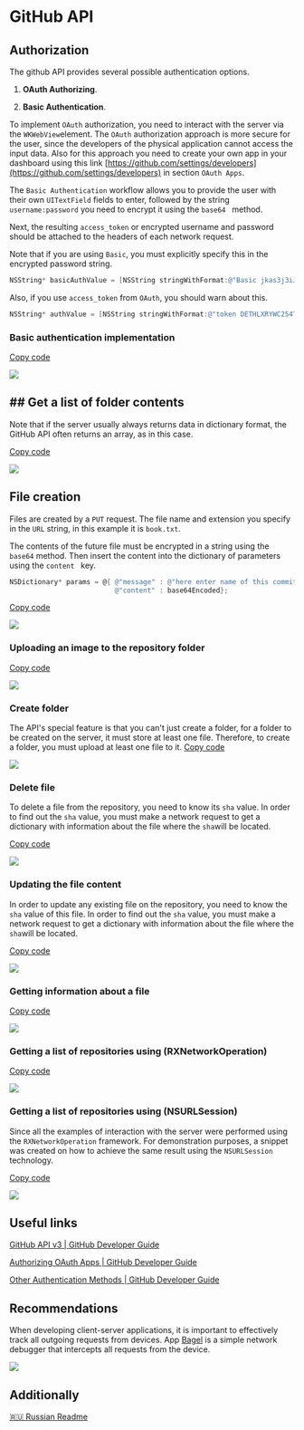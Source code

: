 # GitHub API

## Authorization

The github API provides several possible authentication options.

1) **OAuth Authorizing**.

2) **Basic Authentication**.
   

To implement `OAuth` authorization, you need to interact with the server via the `WKWebView`element.
The `OAuth` authorization approach is more secure for the user, since the developers of the physical application cannot access the input data.
Also for this approach you need to create your own app in your dashboard using this link
[https://github.com/settings/developers](https://github.com/settings/developers) in section `OAuth Apps`.   



The `Basic Authentication` workflow allows you to provide the user with their own `UITextField` fields to enter, followed by the string `username:password` you need to encrypt it using the `base64 ` method.

Next, the resulting `access_token` or encrypted username and password should be attached to the headers of each network request.

Note that if you are using `Basic`, you must explicitly specify this in the encrypted password string.

```objectivec
NSString* basicAuthValue = [NSString stringWithFormat:@"Basic jkas3j3iJ8jDhfs42fswRg2g1"];
```

Also, if you use `access_token` from `OAuth`, you should warn about this.

```objectivec
NSString* authValue = [NSString stringWithFormat:@"token DETHLXRYWC254TXLI74ECS6VKMGU"];
```

### Basic authentication implementation

[Copy code](Documentation/text-snippetsbasicAuthentication.txt)

![](Documentation/Carbon-scene/basicAuthentication.png)

## 

## ## Get a list of folder contents

Note that if the server usually always returns data in dictionary format, the GitHub API often returns an array, as in this case.

[Copy code](Documentation/text-snippets/contentsOfFolder.txt)

![](Documentation/Carbon-scene/contentsOfFolder.png)

## File creation

Files are created by a `PUT` request.
The file name and extension you specify in the `URL` string, in this example it is `book.txt`.


The contents of the future file must be encrypted in a string using the `base64` method.
Then insert the content into the dictionary of parameters using the `content ` key.

```objectivec
NSDictionary* params = @{ @"message" : @"here enter name of this commit",
                          @"content" : base64Encoded};
```

[Copy code](Documentation/text-snippets/creatingFile.txt)

![](Documentation/Carbon-scene/creatingFile.png)

### Uploading an image to the repository folder

 [Copy code](Documentation/text-snippets/uploadImage.txt)

![](Documentation/Carbon-scene/uploadImage.png)

### Create folder

The API's special feature is that you can't just create a folder, for a folder to be created on the server, it must store at least one file.
Therefore, to create a folder, you must upload at least one file to it.
[Copy code](Documentation/text-snippets/creatingFolder.png)

![](Documentation/Carbon-scene/creatingFolder.png)

### Delete file

To delete a file from the repository, you need to know its `sha` value. In order to find out the `sha` value, you must make a network request to get a dictionary with information about the file where the `sha`will be located.

[Copy code](Documentation/text-snippets/deletingFile.txt)

![](Documentation/Carbon-scene/deletingFile.png)

### 

### Updating the file content

In order to update any existing file on the repository, you need to know the `sha` value of this file.
In order to find out the `sha` value, you must make a network request to get a dictionary with information about the file where the `sha`will be located.

[Copy code](Documentation/text-snippets/FileUpdate.txt)

![](Documentation/Carbon-scene/FileUpdate.png)

### 

### Getting information about a file

[Copy code](Documentation/text-snippets/gettingInformationAboutFile.txt)

![](Documentation/Carbon-scene/gettingInformationAboutFile.png)



### Getting a list of repositories using (RXNetworkOperation)

[Copy code](Documentation/text-snippets/gettingListOfRepositories-RXNetworkOperation.txt)

![](Documentation/Carbon-scene/gettingListOfRepositories-RXNetworkOperation.png)

### 

### Getting a list of repositories using (NSURLSession)

Since all the examples of interaction with the server were performed using the `RXNetworkOperation` framework.
For demonstration purposes, a snippet was created on how to achieve the same result using the `NSURLSession` technology.

[Copy code](Documentation/text-snippets/gettingListOFRepositories.txt)

![](Documentation/Carbon-scene/gettingListOFRepositories.png)





## Useful links

[GitHub API v3 | GitHub Developer Guide](https://developer.github.com/v3/)

[Authorizing OAuth Apps | GitHub Developer Guide](https://developer.github.com/apps/building-oauth-apps/authorizing-oauth-apps/)

[Other Authentication Methods | GitHub Developer Guide](https://developer.github.com/v3/auth/)





## Recommendations

When developing client-server applications, it is important to effectively track all outgoing requests from devices.
App [Bagel](https://github.com/yagiz/Bagel) is a simple network debugger that intercepts all requests from the device.

![](Documentation/Carbon-scene/bagel.png)

## Additionally

[🇷🇺 Russian Readme](README(RU).md)
